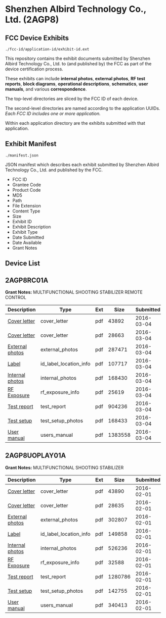 # Shenzhen AIbird Technology Co., Ltd. (2AGP8)
## FCC Device Exhibits

```
./fcc-id/application-id/exhibit-id.ext
```

This repository contains the exhibit documents submitted by Shenzhen AIbird Technology Co., Ltd. to (and published by) the FCC as part of the device certification process.

These exhibits can include **internal photos**, **external photos**, **RF test reports**, **block diagrams**, **operational descriptions**, **schematics**, **user manuals**, and various **correspondence**.

The top-level directories are sliced by the FCC ID of each device.

The second-level directories are named according to the application UUIDs. *Each FCC ID includes one or more application.*

Within each application directory are the exhibits submitted with that application. 

## Exhibit Manifest

```
./manifest.json
```

JSON manifest which describes each exhibit submitted by Shenzhen AIbird Technology Co., Ltd. and published by the FCC.

- FCC ID
- Grantee Code
- Product Code
- MD5
- Path
- File Extension
- Content Type
- Size
- Exhibit ID
- Exhibit Description
- Exhibit Type
- Date Submitted
- Date Available
- Grant Notes

## Device List
## 2AGP8RC01A
**Grant Notes:** MULTIFUNCTIONAL SHOOTING STABILIZER REMOTE CONTROL

| Description | Type | Ext | Size | Submitted | Available |
| ----------- | ---- | --- | ---- | --------- | --------- |
| [Cover letter](2AGP8RC01A/4b8859db805888fdfb898fce47dec5fd/2919957.pdf) | cover_letter | pdf | 43892 | 2016-03-04 | 2016-03-04 |
| [Cover letter](2AGP8RC01A/4b8859db805888fdfb898fce47dec5fd/2919958.pdf) | cover_letter | pdf | 28663 | 2016-03-04 | 2016-03-04 |
| [External photos](2AGP8RC01A/4b8859db805888fdfb898fce47dec5fd/2919959.pdf) | external_photos | pdf | 287471 | 2016-03-04 | 2016-03-04 |
| [Label](2AGP8RC01A/4b8859db805888fdfb898fce47dec5fd/2919960.pdf) | id_label_location_info | pdf | 107717 | 2016-03-04 | 2016-03-04 |
| [Internal photos](2AGP8RC01A/4b8859db805888fdfb898fce47dec5fd/2919961.pdf) | internal_photos | pdf | 168430 | 2016-03-04 | 2016-03-04 |
| [RF Exposure](2AGP8RC01A/4b8859db805888fdfb898fce47dec5fd/2919963.pdf) | rf_exposure_info | pdf | 25619 | 2016-03-04 | 2016-03-04 |
| [Test report](2AGP8RC01A/4b8859db805888fdfb898fce47dec5fd/2919965.pdf) | test_report | pdf | 904236 | 2016-03-04 | 2016-03-04 |
| [Test setup](2AGP8RC01A/4b8859db805888fdfb898fce47dec5fd/2919966.pdf) | test_setup_photos | pdf | 168433 | 2016-03-04 | 2016-03-04 |
| [User manual](2AGP8RC01A/4b8859db805888fdfb898fce47dec5fd/2919967.pdf) | users_manual | pdf | 1383558 | 2016-03-04 | 2016-03-04 |
## 2AGP8UOPLAY01A
**Grant Notes:** MULTIFUNCTIONAL SHOOTING STABILIZER

| Description | Type | Ext | Size | Submitted | Available |
| ----------- | ---- | --- | ---- | --------- | --------- |
| [Cover letter](2AGP8UOPLAY01A/05f34c3d884eb84fe90d2020f488fb30/2892597.pdf) | cover_letter | pdf | 43890 | 2016-02-01 | 2016-02-01 |
| [Cover letter](2AGP8UOPLAY01A/05f34c3d884eb84fe90d2020f488fb30/2892598.pdf) | cover_letter | pdf | 28635 | 2016-02-01 | 2016-02-01 |
| [External photos](2AGP8UOPLAY01A/05f34c3d884eb84fe90d2020f488fb30/2892599.pdf) | external_photos | pdf | 302807 | 2016-02-01 | 2016-02-01 |
| [Label](2AGP8UOPLAY01A/05f34c3d884eb84fe90d2020f488fb30/2892600.pdf) | id_label_location_info | pdf | 149858 | 2016-02-01 | 2016-02-01 |
| [Internal photos](2AGP8UOPLAY01A/05f34c3d884eb84fe90d2020f488fb30/2892601.pdf) | internal_photos | pdf | 526236 | 2016-02-01 | 2016-02-01 |
| [RF Exposure](2AGP8UOPLAY01A/05f34c3d884eb84fe90d2020f488fb30/2892603.pdf) | rf_exposure_info | pdf | 32588 | 2016-02-01 | 2016-02-01 |
| [Test report](2AGP8UOPLAY01A/05f34c3d884eb84fe90d2020f488fb30/2892605.pdf) | test_report | pdf | 1280786 | 2016-02-01 | 2016-02-01 |
| [Test setup](2AGP8UOPLAY01A/05f34c3d884eb84fe90d2020f488fb30/2892606.pdf) | test_setup_photos | pdf | 142755 | 2016-02-01 | 2016-02-01 |
| [User manual](2AGP8UOPLAY01A/05f34c3d884eb84fe90d2020f488fb30/2892607.pdf) | users_manual | pdf | 340413 | 2016-02-01 | 2016-02-01 |
